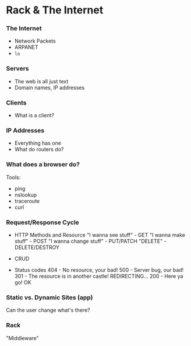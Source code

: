# Rack & The Internet

### The Internet
* Network Packets
* ARPANET
* `lo`

### Servers
* The web is all just text
* Domain names, IP addresses

### Clients
* What is a client?

### IP Addresses
* Everything has one
* What do routers do?

### What does a browser do?
Tools:
* ping
* nslookup
* traceroute
* curl

### Request/Response Cycle
* HTTP Methods and Resource
"I wanna see stuff" - GET
"I wanna make stuff" - POST
"I wanna change stuff" - PUT/PATCH
"DELETE" - DELETE/DESTROY

* CRUD
* Status codes
404 - No resource, your bad!
500 - Server bug, our bad!
301 - The resource is in another castle! REDIRECTING...
200 - Here ya go! OK

### Static vs. Dynamic Sites (app)
Can the user change what's there?

### Rack
"Middleware"
